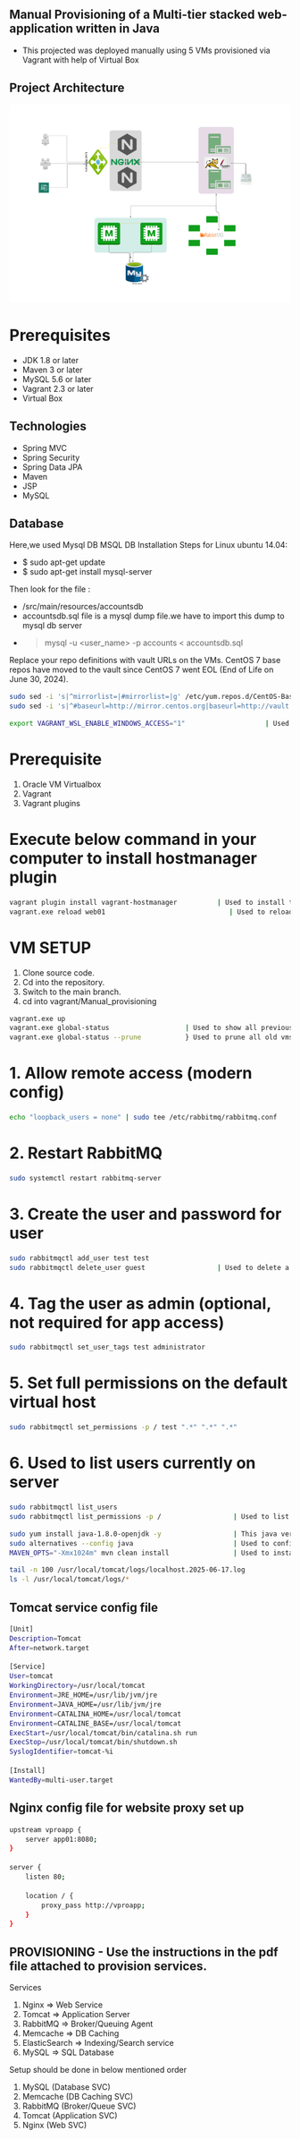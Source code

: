 ## Manual Provisioning of a Multi-tier stacked web-application written in Java

- This projected was deployed manually using 5 VMs provisioned via Vagrant with help of Virtual Box

## Project Architecture 

![alt text](image.png)

# Prerequisites

- JDK 1.8 or later
- Maven 3 or later
- MySQL 5.6 or later
- Vagrant 2.3 or later
- Virtual Box

## Technologies

- Spring MVC
- Spring Security
- Spring Data JPA
- Maven
- JSP
- MySQL

## Database

Here,we used Mysql DB
MSQL DB Installation Steps for Linux ubuntu 14.04:

- $ sudo apt-get update
- $ sudo apt-get install mysql-server

Then look for the file :

- /src/main/resources/accountsdb
- accountsdb.sql file is a mysql dump file.we have to import this dump to mysql db server
- > mysql -u <user_name> -p accounts < accountsdb.sql

Replace your repo definitions with vault URLs on the VMs. CentOS 7 base repos have moved to the vault since CentOS 7 went EOL (End of Life on June 30, 2024).

```bash
sudo sed -i 's|^mirrorlist=|#mirrorlist=|g' /etc/yum.repos.d/CentOS-Base.repo
sudo sed -i 's|^#baseurl=http://mirror.centos.org|baseurl=http://vault.centos.org|g' /etc/yum.repos.d/CentOS-Base.repo
```

```bash
export VAGRANT_WSL_ENABLE_WINDOWS_ACCESS="1"                    | Used to make WSL work with vagrant and grant windows access to Virtual box.
```
# Prerequisite

1. Oracle VM Virtualbox
2. Vagrant
3. Vagrant plugins

# Execute below command in your computer to install hostmanager plugin

```bash
vagrant plugin install vagrant-hostmanager          | Used to install the plugin manager for host management 
vagrant.exe reload web01                               | Used to reload a VM after making changes to the                                                      Vagrantfile. 
```

# VM SETUP

1. Clone source code.
2. Cd into the repository.
3. Switch to the main branch.
4. cd into vagrant/Manual_provisioning

```bash
vagrant.exe up
vagrant.exe global-status                   | Used to show all previous vms 
vagrant.exe global-status --prune           } Used to prune all old vms, would clear all previous VMs
```

# 1. Allow remote access (modern config)
```bash
echo "loopback_users = none" | sudo tee /etc/rabbitmq/rabbitmq.conf
```
# 2. Restart RabbitMQ
```bash
sudo systemctl restart rabbitmq-server
```
# 3. Create the user and password for user
```bash
sudo rabbitmqctl add_user test test
sudo rabbitmqctl delete_user guest                  | Used to delete a user from the server 
```
# 4. Tag the user as admin (optional, not required for app access)
```bash
sudo rabbitmqctl set_user_tags test administrator
```

# 5. Set full permissions on the default virtual host
```bash
sudo rabbitmqctl set_permissions -p / test ".*" ".*" ".*"
```
# 6. Used to list users currently on server 
```bash
sudo rabbitmqctl list_users
sudo rabbitmqctl list_permissions -p /                  | Used to list users permissions
```

```bash
sudo yum install java-1.8.0-openjdk -y                  | This java version was the one which worked correctly
sudo alternatives --config java                         | Used to config a different version if you have multiple versions installed
MAVEN_OPTS="-Xmx1024m" mvn clean install                | Used to install dependencies and build application aritfacts  
```

```bash
tail -n 100 /usr/local/tomcat/logs/localhost.2025-06-17.log                 | Used to inspect the tomcat service logs for errors and issues 
ls -l /usr/local/tomcat/logs/*                                              | Directory for tomcat logs 
```

## Tomcat service config file 

```bash
[Unit]
Description=Tomcat
After=network.target

[Service]
User=tomcat
WorkingDirectory=/usr/local/tomcat
Environment=JRE_HOME=/usr/lib/jvm/jre
Environment=JAVA_HOME=/usr/lib/jvm/jre
Environment=CATALINA_HOME=/usr/local/tomcat
Environment=CATALINE_BASE=/usr/local/tomcat
ExecStart=/usr/local/tomcat/bin/catalina.sh run
ExecStop=/usr/local/tomcat/bin/shutdown.sh
SyslogIdentifier=tomcat-%i

[Install]
WantedBy=multi-user.target
```
## Nginx config file for website proxy set up 

```bash
upstream vproapp {
    server app01:8080;
}

server {
    listen 80;

    location / {
        proxy_pass http://vproapp;
    }
}
```

## PROVISIONING - Use the instructions in the pdf file attached to provision services.

Services
1. Nginx => Web Service
2. Tomcat => Application Server
3. RabbitMQ => Broker/Queuing Agent
4. Memcache => DB Caching
5. ElasticSearch => Indexing/Search service
6. MySQL => SQL Database

Setup should be done in below mentioned order

1. MySQL (Database SVC)
2. Memcache (DB Caching SVC)
3. RabbitMQ (Broker/Queue SVC)
4. Tomcat (Application SVC)
5. Nginx (Web SVC)
